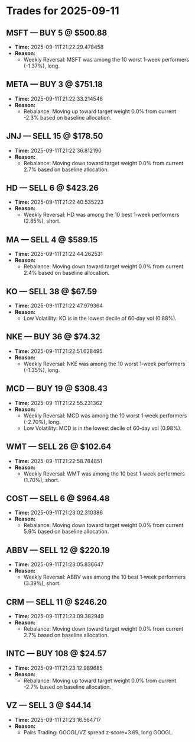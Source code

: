 # Trades for 2025-09-11

## MSFT — BUY 5 @ $500.88
- **Time:** 2025-09-11T21:22:29.478458
- **Reason:**
  - Weekly Reversal: MSFT was among the 10 worst 1‑week performers (-1.37%), long.

## META — BUY 3 @ $751.18
- **Time:** 2025-09-11T21:22:33.214546
- **Reason:**
  - Rebalance: Moving up toward target weight 0.0% from current -2.3% based on baseline allocation.

## JNJ — SELL 15 @ $178.50
- **Time:** 2025-09-11T21:22:36.812190
- **Reason:**
  - Rebalance: Moving down toward target weight 0.0% from current 2.7% based on baseline allocation.

## HD — SELL 6 @ $423.26
- **Time:** 2025-09-11T21:22:40.535223
- **Reason:**
  - Weekly Reversal: HD was among the 10 best 1‑week performers (2.85%), short.

## MA — SELL 4 @ $589.15
- **Time:** 2025-09-11T21:22:44.262531
- **Reason:**
  - Rebalance: Moving down toward target weight 0.0% from current 2.4% based on baseline allocation.

## KO — SELL 38 @ $67.59
- **Time:** 2025-09-11T21:22:47.979364
- **Reason:**
  - Low Volatility: KO is in the lowest decile of 60‑day vol (0.88%).

## NKE — BUY 36 @ $74.32
- **Time:** 2025-09-11T21:22:51.628495
- **Reason:**
  - Weekly Reversal: NKE was among the 10 worst 1‑week performers (-1.35%), long.

## MCD — BUY 19 @ $308.43
- **Time:** 2025-09-11T21:22:55.231362
- **Reason:**
  - Weekly Reversal: MCD was among the 10 worst 1‑week performers (-2.70%), long.
  - Low Volatility: MCD is in the lowest decile of 60‑day vol (0.98%).

## WMT — SELL 26 @ $102.64
- **Time:** 2025-09-11T21:22:58.784851
- **Reason:**
  - Weekly Reversal: WMT was among the 10 best 1‑week performers (1.70%), short.

## COST — SELL 6 @ $964.48
- **Time:** 2025-09-11T21:23:02.310386
- **Reason:**
  - Rebalance: Moving down toward target weight 0.0% from current 5.9% based on baseline allocation.

## ABBV — SELL 12 @ $220.19
- **Time:** 2025-09-11T21:23:05.836647
- **Reason:**
  - Weekly Reversal: ABBV was among the 10 best 1‑week performers (3.39%), short.

## CRM — SELL 11 @ $246.20
- **Time:** 2025-09-11T21:23:09.382949
- **Reason:**
  - Rebalance: Moving down toward target weight 0.0% from current 2.7% based on baseline allocation.

## INTC — BUY 108 @ $24.57
- **Time:** 2025-09-11T21:23:12.989685
- **Reason:**
  - Rebalance: Moving up toward target weight 0.0% from current -2.7% based on baseline allocation.

## VZ — SELL 3 @ $44.14
- **Time:** 2025-09-11T21:23:16.564717
- **Reason:**
  - Pairs Trading: GOOGL/VZ spread z‑score=3.69, long GOOGL.

